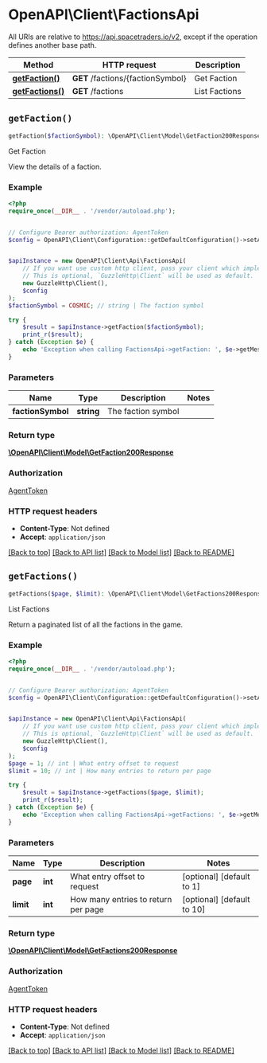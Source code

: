 # OpenAPI\Client\FactionsApi

All URIs are relative to https://api.spacetraders.io/v2, except if the operation defines another base path.

| Method | HTTP request | Description |
| ------------- | ------------- | ------------- |
| [**getFaction()**](FactionsApi.md#getFaction) | **GET** /factions/{factionSymbol} | Get Faction |
| [**getFactions()**](FactionsApi.md#getFactions) | **GET** /factions | List Factions |


## `getFaction()`

```php
getFaction($factionSymbol): \OpenAPI\Client\Model\GetFaction200Response
```

Get Faction

View the details of a faction.

### Example

```php
<?php
require_once(__DIR__ . '/vendor/autoload.php');


// Configure Bearer authorization: AgentToken
$config = OpenAPI\Client\Configuration::getDefaultConfiguration()->setAccessToken('YOUR_ACCESS_TOKEN');


$apiInstance = new OpenAPI\Client\Api\FactionsApi(
    // If you want use custom http client, pass your client which implements `GuzzleHttp\ClientInterface`.
    // This is optional, `GuzzleHttp\Client` will be used as default.
    new GuzzleHttp\Client(),
    $config
);
$factionSymbol = COSMIC; // string | The faction symbol

try {
    $result = $apiInstance->getFaction($factionSymbol);
    print_r($result);
} catch (Exception $e) {
    echo 'Exception when calling FactionsApi->getFaction: ', $e->getMessage(), PHP_EOL;
}
```

### Parameters

| Name | Type | Description  | Notes |
| ------------- | ------------- | ------------- | ------------- |
| **factionSymbol** | **string**| The faction symbol | |

### Return type

[**\OpenAPI\Client\Model\GetFaction200Response**](../Model/GetFaction200Response.md)

### Authorization

[AgentToken](../../README.md#AgentToken)

### HTTP request headers

- **Content-Type**: Not defined
- **Accept**: `application/json`

[[Back to top]](#) [[Back to API list]](../../README.md#endpoints)
[[Back to Model list]](../../README.md#models)
[[Back to README]](../../README.md)

## `getFactions()`

```php
getFactions($page, $limit): \OpenAPI\Client\Model\GetFactions200Response
```

List Factions

Return a paginated list of all the factions in the game.

### Example

```php
<?php
require_once(__DIR__ . '/vendor/autoload.php');


// Configure Bearer authorization: AgentToken
$config = OpenAPI\Client\Configuration::getDefaultConfiguration()->setAccessToken('YOUR_ACCESS_TOKEN');


$apiInstance = new OpenAPI\Client\Api\FactionsApi(
    // If you want use custom http client, pass your client which implements `GuzzleHttp\ClientInterface`.
    // This is optional, `GuzzleHttp\Client` will be used as default.
    new GuzzleHttp\Client(),
    $config
);
$page = 1; // int | What entry offset to request
$limit = 10; // int | How many entries to return per page

try {
    $result = $apiInstance->getFactions($page, $limit);
    print_r($result);
} catch (Exception $e) {
    echo 'Exception when calling FactionsApi->getFactions: ', $e->getMessage(), PHP_EOL;
}
```

### Parameters

| Name | Type | Description  | Notes |
| ------------- | ------------- | ------------- | ------------- |
| **page** | **int**| What entry offset to request | [optional] [default to 1] |
| **limit** | **int**| How many entries to return per page | [optional] [default to 10] |

### Return type

[**\OpenAPI\Client\Model\GetFactions200Response**](../Model/GetFactions200Response.md)

### Authorization

[AgentToken](../../README.md#AgentToken)

### HTTP request headers

- **Content-Type**: Not defined
- **Accept**: `application/json`

[[Back to top]](#) [[Back to API list]](../../README.md#endpoints)
[[Back to Model list]](../../README.md#models)
[[Back to README]](../../README.md)
